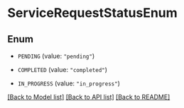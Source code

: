 # ServiceRequestStatusEnum

## Enum


* `PENDING` (value: `"pending"`)

* `COMPLETED` (value: `"completed"`)

* `IN_PROGRESS` (value: `"in_progress"`)


[[Back to Model list]](../README.md#documentation-for-models) [[Back to API list]](../README.md#documentation-for-api-endpoints) [[Back to README]](../README.md)


